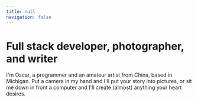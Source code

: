 ```yaml
---
title: null
navigation: false
---
```


# Full stack developer, photographer, and writer

I'm Oscar, a programmer and an amateur artist from China, based in Michigan. Put a camera in my
hand and I'll put your story into pictures, or sit me down in front a computer and I'll create
(almost) anything your heart desires.
